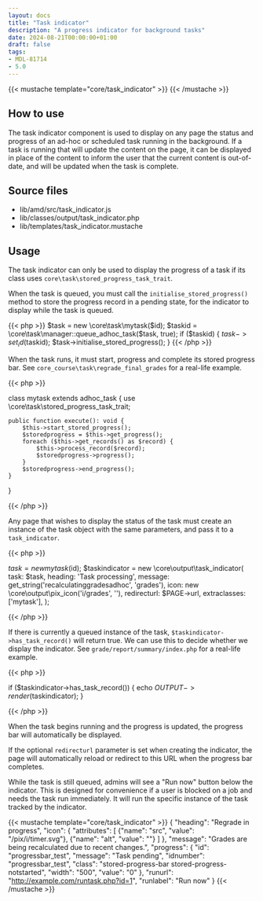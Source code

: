 ```yaml
---
layout: docs
title: "Task indicator"
description: "A progress indicator for background tasks"
date: 2024-08-21T00:00:00+01:00
draft: false
tags:
- MDL-81714
- 5.0
---
```


{{< mustache template="core/task_indicator" >}}
{{< /mustache >}}

## How to use

The task indicator component is used to display on any page the status and progress of an ad-hoc or scheduled task running in the
background. If a task is running that will update the content on the page, it can be displayed in place of the content to inform
the user that the current content is out-of-date, and will be updated when the task is complete.

## Source files

* lib/amd/src/task_indicator.js
* lib/classes/output/task_indicator.php
* lib/templates/task_indicator.mustache

## Usage

The task indicator can only be used to display the progress of a task if its class uses `core\task\stored_progress_task_trait`.

When the task is queued, you must call the `initialise_stored_progress()` method to store the progress record in a pending state,
for the indicator to display while the task is queued.

{{< php >}}
$task = new \core\task\mytask($id);
$taskid = \core\task\manager::queue_adhoc_task($task, true);
if ($taskid) {
    $task->set_id($taskid);
    $task->initialise_stored_progress();
}
{{< /php  >}}

When the task runs, it must start, progress and complete its stored progress bar.
See `core_course\task\regrade_final_grades` for a real-life example.

{{< php >}}

class mytask extends adhoc_task {
    use \core\task\stored_progress_task_trait;

    public function execute(): void {
        $this->start_stored_progress();
        $storedprogress = $this->get_progress();
        foreach ($this->get_records() as $record) {
            $this->process_record($record);
            $storedprogress->progress();
        }
        $storedprogress->end_progress();
    }
}

{{< /php  >}}

Any page that wishes to display the status of the task must create an instance of the task object with the same parameters,
and pass it to a `task_indicator`.

{{< php >}}

$task = new mytask($id);
$taskindicator = new \core\output\task_indicator(
    task: $task,
    heading: 'Task processing',
    message: get_string('recalculatinggradesadhoc', 'grades'),
    icon: new \core\output\pix_icon('i/grades', ''),
    redirecturl: $PAGE->url,
    extraclasses: ['mytask'],
);

{{< /php  >}}

If there is currently a queued instance of the task, `$taskindicator->has_task_record()` will return true. We can use this to
decide whether we display the indicator. See `grade/report/summary/index.php` for a real-life example.

{{< php >}}

if ($taskindicator->has_task_record()) {
    echo $OUTPUT->render($taskindicator);
}

{{< /php  >}}

When the task begins running and the progress is updated, the progress bar will automatically be displayed.

If the optional `redirecturl` parameter is set when creating the indicator, the page will automatically reload or redirect to
this URL when the progress bar completes.

While the task is still queued, admins will see a "Run now" button below the indicator. This is designed for convenience if
a user is blocked on a job and needs the task run immediately. It will run the specific instance of the task tracked by the
indicator.

{{< mustache template="core/task_indicator" >}}
{
    "heading": "Regrade in progress",
    "icon": {
        "attributes": [
            {"name": "src", "value": "/pix/i/timer.svg"},
            {"name": "alt", "value": ""}
        ]
    },
    "message": "Grades are being recalculated due to recent changes.",
    "progress": {
        "id": "progressbar_test",
        "message": "Task pending",
        "idnumber": "progressbar_test",
        "class": "stored-progress-bar stored-progress-notstarted",
        "width": "500",
        "value": "0"
    },
    "runurl": "http://example.com/runtask.php?id=1",
    "runlabel": "Run now"
}
{{< /mustache >}}
